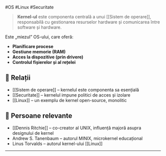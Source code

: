 #OS #Linux #Securitate
> **Kernel-ul** este componenta centrală a unui [[Sistem de operare]], responsabilă cu gestionarea resurselor hardware și comunicarea între software și hardware.

Este „miezul” OS-ului, care oferă:
- **Planificare procese**  
- **Gestiune memorie (RAM)**  
- **Acces la dispozitive (prin drivere)**  
- **Controlul fișierelor și al rețelei**

## 🔐 Relații

- [[Sistem de operare]] – kernelul este componenta sa esențială
- [[Securitate]] – kernelul impune politici de acces și izolare
- [[Linux]] – un exemplu de kernel open-source, monolitic
## 👤 Persoane relevante

- [[Dennis Ritchie]] – co-creator al UNIX, influență majoră asupra designului de kernel
- Andrew S. Tanenbaum – autorul MINIX, microkernel educațional
- Linus Torvalds – autorul kernel-ului [[Linux]]
---